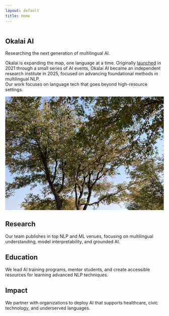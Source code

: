 ```yaml
---
layout: default
title: Home
---
```


<section class="hero">
  <div class="container two-column">
    <div class="column text-block">
      <h1>Okalai AI</h1>
      <p>Researching the next generation of multilingual AI.</p>
      <p>
        Okalai is expanding the map, one language at a time. Originally <a href="https://ndapa.us">launched</a> in 2021 through a small series of AI events, Okalai AI became an independent research institute in 2025, focused on advancing foundational methods in multilingual NLP.
<br>
Our work focuses on language tech that goes beyond high-resource settings.
      </p>
    </div>
    <div class="column image-block">
      <img src="/assets/images/okalai-hero.png" alt="Okalai AI  image">
    </div>
  </div>
</section>

<section class="cards container">
  <div class="card" data-sr>
    <h2>Research</h2>
    <p>Our team publishes in top NLP and ML venues, focusing on multilingual understanding, model interpretability, and grounded AI.</p>
  </div>
  <div class="card" data-sr>
    <h2>Education</h2>
    <p>We lead AI training programs, mentor students, and create accessible resources for learning advanced NLP techniques.</p>
  </div>
  <div class="card" data-sr>
    <h2>Impact</h2>
    <p>We partner with organizations to deploy AI that supports healthcare, civic technology, and underserved languages.</p>
  </div>
</section>
